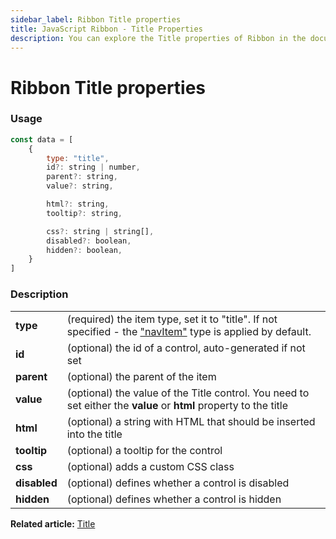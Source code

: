```yaml
---
sidebar_label: Ribbon Title properties
title: JavaScript Ribbon - Title Properties 
description: You can explore the Title properties of Ribbon in the documentation of the DHTMLX JavaScript UI library. Browse developer guides and API reference, try out code examples and live demos, and download a free 30-day evaluation version of DHTMLX Suite.
---
```


# Ribbon Title properties

### Usage

~~~js
const data = [
    {
        type: "title",
        id?: string | number,
        parent?: string,
        value?: string,

        html?: string,
        tooltip?: string,

        css?: string | string[],
        disabled?: boolean,
        hidden?: boolean,
    }
]
~~~

### Description

<table>
    <tbody>
        <tr>
            <td><b>type</b></td>
            <td>(required) the item type, set it to "title". If not specified - the <a href="../../navitem">"navItem"</a> type is applied by default.</td>
        </tr>
        <tr>
            <td><b>id</b></td>
            <td>(optional) the id of a control, auto-generated if not set</td>
        </tr>
         <tr>
            <td><b>parent</b></td>
            <td>(optional) the parent of the item</td>
        </tr>
        <tr>
            <td><b>value</b></td>
            <td>(optional) the value of the Title control. You need to set either the <b>value</b> or <b>html</b> property to the title</td>
        </tr>
        <tr>
            <td><b>html</b></td>
            <td>(optional) a string with HTML that should be inserted into the title</td>
        </tr>
        <tr>
            <td><b>tooltip</b></td>
            <td>(optional) a tooltip for the control</td>
        </tr>
        <tr>
            <td><b>css</b></td>
            <td>(optional) adds a custom CSS class</td>
        </tr>
        <tr>
            <td><b>disabled</b></td>
            <td>(optional) defines whether a control is disabled</td>
        </tr>
        <tr>
            <td><b>hidden</b></td>
            <td>(optional) defines whether a control is hidden</td>
        </tr>
    </tbody>
</table>

**Related article:** [Title](ribbon/title.md)
